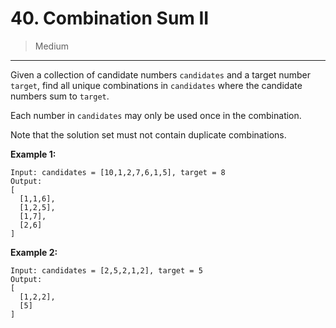 # 40. Combination Sum II

> Medium

------

Given a collection of candidate numbers `candidates` and a target number `target`, find all unique combinations in `candidates` where the candidate numbers sum to `target`.

Each number in `candidates` may only be used once in the combination.

Note that the solution set must not contain duplicate combinations.

**Example 1:**

```
Input: candidates = [10,1,2,7,6,1,5], target = 8
Output:
[
  [1,1,6],
  [1,2,5],
  [1,7],
  [2,6]
]
```

**Example 2:**

```
Input: candidates = [2,5,2,1,2], target = 5
Output:
[
  [1,2,2],
  [5]
]
```